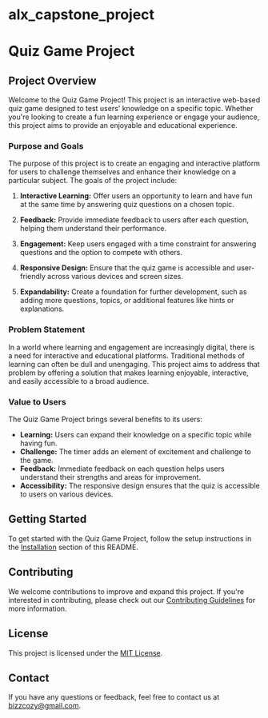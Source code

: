 # alx_capstone_project

# Quiz Game Project

## Project Overview

Welcome to the Quiz Game Project! This project is an interactive web-based quiz game designed to test users' knowledge on a specific topic. Whether you're looking to create a fun learning experience or engage your audience, this project aims to provide an enjoyable and educational experience.

### Purpose and Goals

The purpose of this project is to create an engaging and interactive platform for users to challenge themselves and enhance their knowledge on a particular subject. The goals of the project include:

1. **Interactive Learning:** Offer users an opportunity to learn and have fun at the same time by answering quiz questions on a chosen topic.

2. **Feedback:** Provide immediate feedback to users after each question, helping them understand their performance.

3. **Engagement:** Keep users engaged with a time constraint for answering questions and the option to compete with others.

4. **Responsive Design:** Ensure that the quiz game is accessible and user-friendly across various devices and screen sizes.

5. **Expandability:** Create a foundation for further development, such as adding more questions, topics, or additional features like hints or explanations.

### Problem Statement

In a world where learning and engagement are increasingly digital, there is a need for interactive and educational platforms. Traditional methods of learning can often be dull and unengaging. This project aims to address that problem by offering a solution that makes learning enjoyable, interactive, and easily accessible to a broad audience.

### Value to Users

The Quiz Game Project brings several benefits to its users:

- **Learning:** Users can expand their knowledge on a specific topic while having fun.
- **Challenge:** The timer adds an element of excitement and challenge to the game.
- **Feedback:** Immediate feedback on each question helps users understand their strengths and areas for improvement.
- **Accessibility:** The responsive design ensures that the quiz is accessible to users on various devices.

## Getting Started

To get started with the Quiz Game Project, follow the setup instructions in the [Installation](#installation) section of this README.

## Contributing

We welcome contributions to improve and expand this project. If you're interested in contributing, please check out our [Contributing Guidelines](CONTRIBUTING.md) for more information.

## License

This project is licensed under the [MIT License](LICENSE.md).

## Contact

If you have any questions or feedback, feel free to contact us at [bizzcozy@gmail.com](mailto:bizzcozy@gmail.com).
